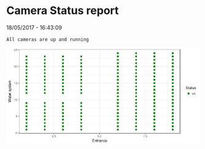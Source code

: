 Camera Status report
================
18/05/2017 - 16:43:09

    All cameras are up and running

![](camreport_files/figure-markdown_github/unnamed-chunk-2-1.png)
